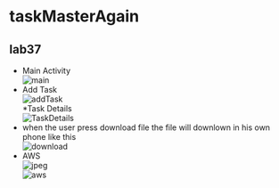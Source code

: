 # taskMasterAgain

## lab37

* Main Activity<br>
![main](https://github.com/Amara002/taskMasterAgain/blob/newlab37/main37.jpg)<br>
* Add Task<br>
![addTask](https://github.com/Amara002/taskMasterAgain/blob/newlab37/addTask37.jpg)<br>
*Task Details<br>
![TaskDetails](https://github.com/Amara002/taskMasterAgain/blob/newlab37/TaskDetails37.jpg)<br>
* when the user press download file the file will downlown in his own phone like this<br>
![download](https://github.com/Amara002/taskMasterAgain/blob/newlab37/download37.jpg)<br>
* AWS<br>
![jpeg](https://github.com/Amara002/taskMasterAgain/blob/newlab37/lab%20ipg(37).png)<br>
![aws](https://github.com/Amara002/taskMasterAgain/blob/newlab37/lab37.png)

